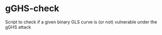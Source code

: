 # gGHS-check
Script to check if a given binary GLS curve is (or not) vulnerable under the gGHS attack
